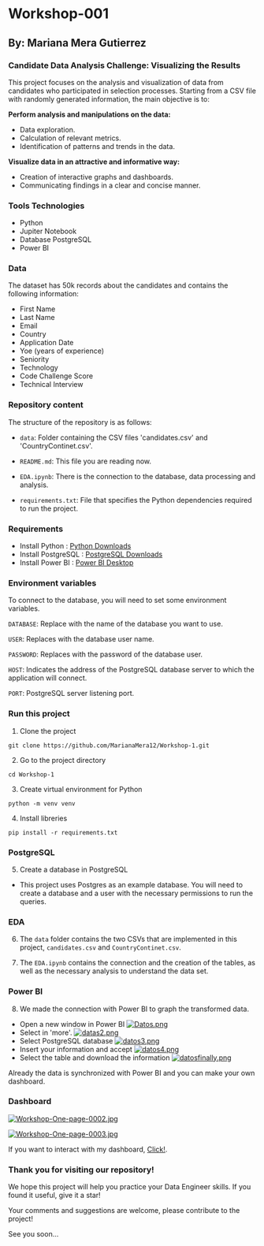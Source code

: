 # Workshop-001 

## By: Mariana Mera Gutierrez 

### Candidate Data Analysis Challenge: Visualizing the Results

This project focuses on the analysis and visualization of data from candidates who participated in selection processes. Starting from a CSV file with randomly generated information, the main objective is to:

**Perform analysis and manipulations on the data:**

- Data exploration.
- Calculation of relevant metrics.
- Identification of patterns and trends in the data.

**Visualize data in an attractive and informative way:**

- Creation of interactive graphs and dashboards.
- Communicating findings in a clear and concise manner.

### Tools Technologies

- Python 
- Jupiter Notebook
- Database PostgreSQL
- Power BI 

### Data

The dataset has 50k records about the candidates and contains the following information:

- First Name
- Last Name
- Email
- Country
- Application Date
- Yoe (years of experience)
- Seniority
- Technology
- Code Challenge Score
- Technical Interview


### Repository content
The structure of the repository is as follows:

- `data`: Folder containing the CSV files 'candidates.csv' and 'CountryContinet.csv'.

- `README.md`: This file you are reading now.

- `EDA.ipynb`: There is the connection to the database, data processing and analysis.

- `requirements.txt`: File that specifies the Python dependencies required to run the project.

### Requirements
- Install Python : [Python Downloads](https://www.python.org/downloads/)
- Install PostgreSQL : [PostgreSQL Downloads](https://www.postgresql.org/download/)
- Install Power BI : [Power BI Desktop](https://www.microsoft.com/en-us/download/details.aspx?id=58494) 

### Environment variables

To connect to the database, you will need to set some environment variables.

`DATABASE`: Replace with the name of the database you want to use.

`USER`: Replaces with the database user name.

`PASSWORD`: Replaces with the password of the database user.

`HOST`: Indicates the address of the PostgreSQL database server to which the application will connect.

`PORT`: PostgreSQL server listening port.

### Run this project

1. Clone the project
~~~
git clone https://github.com/MarianaMera12/Workshop-1.git  
~~~
2. Go to the project directory
~~~
cd Workshop-1
~~~
3. Create virtual environment for Python
~~~
python -m venv venv
~~~
4. Install libreries
~~~
pip install -r requirements.txt
~~~

### PostgreSQL
5. Create a database in PostgreSQL
- This project uses Postgres as an example database. You will need to create a database and a user with the necessary permissions to run the queries.

### EDA
6. The `data` folder contains the two CSVs that are implemented in this project, `candidates.csv` and `CountryContinet.csv`.

7. The `EDA.ipynb` contains the connection and the creation of the tables, as well as the necessary analysis to understand the data set.

### Power BI

8. We made the connection with Power BI to graph the transformed data.

 - Open a new window in Power BI
 [![Datos.png](https://i.postimg.cc/fRFZQdzD/Datos.png)](https://postimg.cc/RWc2cNJD)
 - Select in 'more'.
 [![datas2.png](https://i.postimg.cc/JzdJwpH0/datas2.png)](https://postimg.cc/w1L3LcVY)
 - Select PostgreSQL database
 [![datos3.png](https://i.postimg.cc/sfNRhSWS/datos3.png)](https://postimg.cc/K4BVX1Jv)
 - Insert your information and accept
 [![datos4.png](https://i.postimg.cc/j2G9kH6F/datos4.png)](https://postimg.cc/T5JCKW4V)
 - Select the table and download the information
[![datosfinally.png](https://i.postimg.cc/6QcQJ3m0/datosfinally.png)](https://postimg.cc/d77FGqvk)

Already the data is synchronized with Power BI and you can make your own dashboard.

### Dashboard
[![Workshop-One-page-0002.jpg](https://i.postimg.cc/fyL0yPP6/Workshop-One-page-0002.jpg)](https://postimg.cc/ftGbg8DK)

[![Workshop-One-page-0003.jpg](https://i.postimg.cc/RCsHyM69/Workshop-One-page-0003.jpg)](https://postimg.cc/dDC3TcjS)

If you want to interact with my dashboard, [Click!](https://app.powerbi.com/view?r=eyJrIjoiNTQ4NDhiMjQtMjUyNS00MDQ0LTgwYTgtODc2Zjk4YzY5NTE0IiwidCI6IjY5M2NiZWEwLTRlZjktNDI1NC04OTc3LTc2ZTA1Y2I1ZjU1NiIsImMiOjR9). 


### Thank you for visiting our repository!

We hope this project will help you practice your Data Engineer skills. If you found it useful, give it a star!

Your comments and suggestions are welcome, please contribute to the project!

See you soon... 

